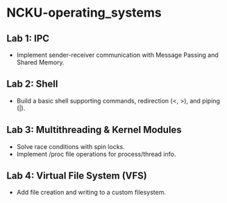 # NCKU-operating_systems

## Lab 1: IPC

- Implement sender-receiver communication with Message Passing and Shared Memory.

## Lab 2: Shell

- Build a basic shell supporting commands, redirection (<, >), and piping (|).

## Lab 3: Multithreading & Kernel Modules

- Solve race conditions with spin locks.
- Implement /proc file operations for process/thread info.

## Lab 4: Virtual File System (VFS)

- Add file creation and writing to a custom filesystem.
